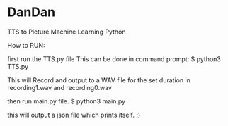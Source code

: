 # DanDan
TTS to Picture Machine Learning Python

How to RUN:

first run the TTS.py file 
This can be done in command prompt:
\$ python3 TTS.py

This will Record and output to a WAV file for the set duration in recording1.wav and recording0.wav

then run main.py file.
\$ python3 main.py

this will output a json file which prints itself.
:)


